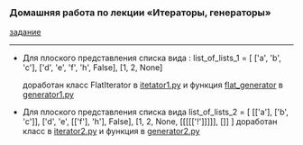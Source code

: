 ### Домашняя работа по лекции «Итераторы, генераторы»

[задание](https://github.com/netology-code/py-homeworks-advanced/tree/master/2.Iterators.Generators.Yield)

------

- Для плоского представления списка вида : 
list_of_lists_1 = [
        ['a', 'b', 'c'],
        ['d', 'e', 'f', 'h', False],
        [1, 2, None]

    доработан класс FlatIterator в [itetator1.py]() и функция [flat_generator]()
    в [generator1.py]()
-  Для плоского представления списка вида 
    list_of_lists_2 = [
        [['a'], ['b', 'c']],
        ['d', 'e', [['f'], 'h'], False],
        [1, 2, None, [[[[['!']]]]], []]
    ]
    доработан класс в [iterator2.py]() и функция в [generator2.py]()